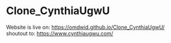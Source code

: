 # Clone_CynthiaUgwU
Website is live on: https://omdwid.github.io/Clone_CynthiaUgwU/ <br />
shoutout to: https://www.cynthiaugwu.com/
